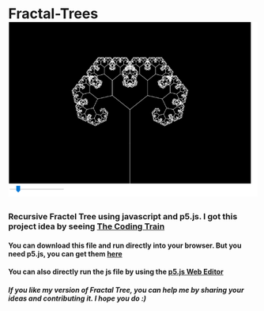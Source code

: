 # Fractal-Trees  ![Fractal Tree](https://raw.githubusercontent.com/ptech12/Fractal-Trees/main/image.png)

### Recursive Fractel Tree using javascript and p5.js. I got this project idea by seeing [The Coding Train](https://www.youtube.com/watch?v=0jjeOYMjmDU)
#### You can download this file and run directly into your browser. But you need p5.js, you can get them [here](https://p5js.org/download/)
#### You can also directly run the js file by using the [p5.js Web Editor](https://editor.p5js.org/)
##### If you like my version of Fractal Tree, you can help me by sharing your ideas and contributing it. I hope you do :)
